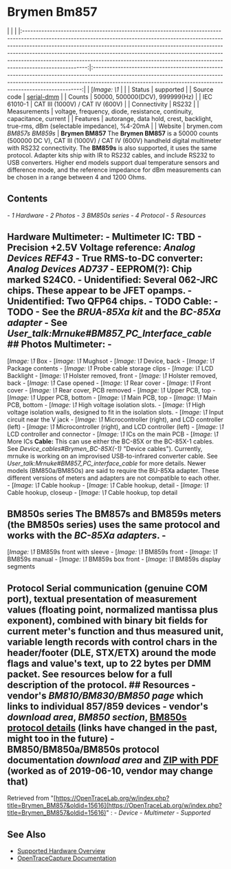 # Brymen Bm857
| | | |:-----------------------------------------------------------------------------------------------------------------------------------------------------------------------------------------------------------------------------------------------------------------------------------------------------------------------------------------------------------------------------------------------------------------------------:|:--------------------------------------------------------------------------------------------------------------------------------------------------------------------------------------------------------------------------------------:| | [*Image: \1* | | | Status | supported | | Source code | [serial-dmm](http://github.com/OpenTraceLab/?p=OpenTraceCapture.git;a=tree;f=src/hardware/serial-dmm) | | Counts | 50000, 500000(DCV), 999999(Hz) | | IEC 61010-1 | CAT III (1000V) / CAT IV (600V) | | Connectivity | RS232 | | Measurements | voltage, frequency, diode, resistance, continuity, capacitance, current | | Features | autorange, data hold, crest, backlight, true-rms, dBm (selectable impedance), %4-20mA | | Website | brymen.com *BM857s* *BM859s* | **Brymen BM857** The **Brymen BM857** is a 50000 counts (500000 DC V), CAT III (1000V) / CAT IV (600V) handheld digital multimeter with RS232 connectivity. The **BM859s** is also supported, it uses the same protocol. Adapter kits ship with IR to RS232 cables, and include RS232 to USB converters. Higher end models support dual temperature sensors and difference mode, and the reference impedance for dBm measurements can be chosen in a range between 4 and 1200 Ohms.
## Contents
\- *1 Hardware* \- *2 Photos* \- *3 BM850s series* \- *4 Protocol* \- *5 Resources*
## Hardware **Multimeter:** \- **Multimeter IC**: TBD \- **Precision +2.5V Voltage reference**: *Analog Devices REF43* \- **True RMS-to-DC converter**: *Analog Devices AD737* \- **EEPROM(?)**: Chip marked S24C0. \- **Unidentified**: Several 062-JRC chips. These appear to be JFET opamps. \- **Unidentified**: Two QFP64 chips. \- TODO **Cable:** \- TODO \- See the *BRUA-85Xa kit* and the *BC-85Xa adapter* \- See *User_talk:Mrnuke#BM857_PC_Interface_cable* ## Photos **Multimeter:** \-
[*Image: \1*
Box
\-
[*Image: \1*
Mughsot
\-
[*Image: \1*
Device, back
\-
[*Image: \1*
Package contents
\-
[*Image: \1*
Probe cable storage clips
\-
[*Image: \1*
LCD Backlight
\-
[*Image: \1*
Holster removed, front
\-
[*Image: \1*
Holster removed, back
\-
[*Image: \1*
Case opened
\-
[*Image: \1*
Rear cover
\-
[*Image: \1*
Front cover
\-
[*Image: \1*
Rear cover, PCB removed
\-
[*Image: \1*
Upper PCB, top
\-
[*Image: \1*
Upper PCB, bottom
\-
[*Image: \1*
Main PCB, top
\-
[*Image: \1*
Main PCB, bottom
\-
[*Image: \1*
High voltage isolation slots.
\-
[*Image: \1*
High voltage isolation walls, designed to fit in the isolation slots.
\-
[*Image: \1*
Input circuit near the V jack
\-
[*Image: \1*
Microcontroller (right), and LCD controller (left)
\-
[*Image: \1*
Microcontroller (right), and LCD controller (left)
\-
[*Image: \1*
LCD controller and connector
\-
[*Image: \1*
ICs on the main PCB
\-
[*Image: \1*
More ICs
**Cable:** This can use either the BC-85X or the BC-85X-1 cables. See *Device_cables#Brymen_BC-85X(-1)* "Device cables"). Currently, mrnuke is working on an improvised USB-to-infrared converter cable. See *User_talk:Mrnuke#BM857_PC_interface_cable* for more details. Newer models (BM850a/BM850s) are said to require the BU-85Xa adapter. These different versions of meters and adapters are not compatible to each other.  \-
[*Image: \1*
Cable hookup
\-
[*Image: \1*
Cable hookup, detail
\-
[*Image: \1*
Cable hookup, closeup
\-
[*Image: \1*
Cable hookup, top detail
## BM850s series The BM857s and BM859s meters (the BM850s series) uses the same protocol and works with the *BC-85Xa adapters*.  \-
[*Image: \1*
BM859s front with sleeve
\-
[*Image: \1*
BM859s front
\-
[*Image: \1*
BM859s manual
\-
[*Image: \1*
BM859s box front
\-
[*Image: \1*
BM859s display segments
## Protocol Serial communication (genuine COM port), textual presentation of measurement values (floating point, normalized mantissa plus exponent), combined with binary bit fields for current meter's function and thus measured unit, variable length records with control chars in the header/footer (DLE, STX/ETX) around the mode flags and value's text, up to 22 bytes per DMM packet. See resources below for a full description of the protocol.  ## Resources \- vendor's *BM810/BM830/BM850 page* which links to individual 857/859 devices \- vendor's *download area*, *BM850 section*, [BM850s protocol details](http://brymen.com/product-html/images/DownloadList/ProtocolList/BM850-BM850a-BM850s_List/BM850-BM850a-BM850s-500000-count-DMM-protocol-BC85X-BC85Xa.zip) (links have changed in the past, might too in the future) \- BM850/BM850a/BM850s protocol documentation *download area* and [ZIP with PDF](http://brymen.com/product-html/images/DownloadList/ProtocolList/BM850-BM850a-BM850s_List/BM850-BM850a-BM850s-500000-count-DMM-protocol-BC85X-BC85Xa.zip) (worked as of 2019-06-10, vendor may change that)
Retrieved from "[https://OpenTraceLab.org/w/index.php?title=Brymen_BM857&oldid=15616](https://OpenTraceLab.org/w/index.php?title=Brymen_BM857&oldid=15616)"
: \- *Device* \- *Multimeter* \- *Supported*
## See Also
- [Supported Hardware Overview](../supported-hardware.md)
- [OpenTraceCapture Documentation](../../opentracecapture/overview.md)
